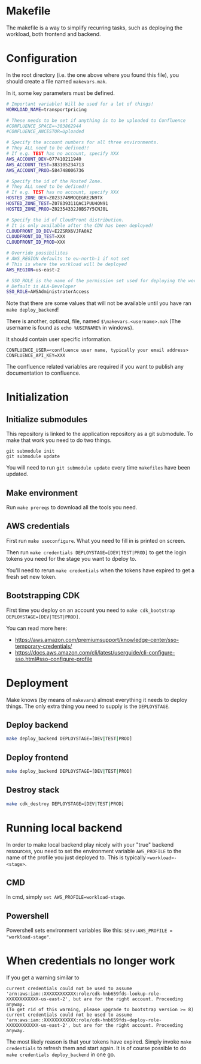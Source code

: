 # Makefile

The makefile is a way to simplify recurring tasks, such as deploying the workload, both frontend and backend.

# Configuration

In the root directory (i.e. the one above where you found this file), you should create a file named `makevars.mak`.

In it, some key parameters must be defined.
``` bash
# Important variable! Will be used for a lot of things!
WORKLOAD_NAME=transportpricing

# These needs to be set if anything is to be uploaded to Confluence
#CONFLUENCE_SPACE=~383862944
#CONFLUENCE_ANCESTOR=Uploaded

# Specify the account numbers for all three environments.
# They ALL need to be defined!!
# If e.g. TEST has no account, specify XXX
AWS_ACCOUNT_DEV=077410211940
AWS_ACCOUNT_TEST=383105234713
AWS_ACCOUNT_PROD=584748006736

# Specify the id of the Hosted Zone.
# They ALL need to be defined!!
# If e.g. TEST has no account, specify XXX
HOSTED_ZONE_DEV=Z0233749MOQEGRE2N9TX
HOSTED_ZONE_TEST=Z07839311QAC1PUU4ON91
HOSTED_ZONE_PROD=Z02354332J0BS7Y5CNJ0L

# Specify the id of CloudFront distribution.
# It is only available after the CDN has been deployed!
CLOUDFRONT_ID_DEV=E2ZSRX6VJFA0AZ
CLOUDFRONT_ID_TEST=XXX
CLOUDFRONT_ID_PROD=XXX

# Override possibilites
# AWS_REGION defaults to eu-north-1 if not set
# This is where the workload will be deployed
AWS_REGION=us-east-2

# SSO_ROLE is the name of the permission set used for deploying the workload.
# Default is ALA-Developer
SSO_ROLE=AWSAdministratorAccess
```

Note that there are some values that will not be available until you have ran `make deploy_backend`!

There is another, optional, file, named `$\makevars.<username>.mak` (The username is found as `echo %USERNAME%` in windows).

It should contain user specific information.
```
CONFLUENCE_USER=<confluence user name, typically your email address>
CONFLUENCE_API_KEY=XXX
```
The confluence related variables are required if you want to publish any documentation to confluence.

# Initialization

## Initialize submodules
This repository is linked to the application repository as a git submodule. To make that work you need to do two things.

```
git submodule init
git submodule update
```

You will need to run `git submodule update` every time `makefiles` have been updated.

## Make environment
Run `make prereqs` to download all the tools you need.

## AWS credentials

First run `make ssoconfigure`. What you need to fill in is printed on screen.

Then run `make credentials DEPLOYSTAGE=[DEV|TEST|PROD]` to get the login tokens you need for the stage you want to dpeloy to.

You'll need to rerun `make credentials` when the tokens have expired to get a fresh set new token.

## Bootstrapping CDK

First time you deploy on an account you need to `make cdk_bootstrap DEPLOYSTAGE=[DEV|TEST|PROD]`.

You can read more here:
* https://aws.amazon.com/premiumsupport/knowledge-center/sso-temporary-credentials/
* https://docs.aws.amazon.com/cli/latest/userguide/cli-configure-sso.html#sso-configure-profile


# Deployment

Make knows (by means of `makevars`) almost everything it needs to deploy things. The only extra thing you need to supply is the `DEPLOYSTAGE`.

## Deploy backend
``` bash
make deploy_backend DEPLOYSTAGE=[DEV|TEST|PROD]
```

## Deploy frontend
``` bash
make deploy_backend DEPLOYSTAGE=[DEV|TEST|PROD]
```

## Destroy stack
``` bash
make cdk_destroy DEPLOYSTAGE=[DEV|TEST|PROD]
```

# Running local backend

In order to make local backend play nicely with your "true" backend resources, you need to set the environment variable `AWS_PROFILE` to the name of the profile you just deployed to. This is typically `<workload>-<stage>`.

## CMD
In cmd, simply `set AWS_PROFILE=workload-stage`.

## Powershell

Powershell sets environment variables like this: `$Env:AWS_PROFILE = "workload-stage"`.

# When credentials no longer work

If you get a warning similar to
```
current credentials could not be used to assume 'arn:aws:iam::XXXXXXXXXXXX:role/cdk-hnb659fds-lookup-role-XXXXXXXXXXXX-us-east-2', but are for the right account. Proceeding anyway.
(To get rid of this warning, please upgrade to bootstrap version >= 8)
current credentials could not be used to assume 'arn:aws:iam::XXXXXXXXXXXX:role/cdk-hnb659fds-deploy-role-XXXXXXXXXXXX-us-east-2', but are for the right account. Proceeding anyway.
```
 The most likely reason is that your tokens have expired. Simply invoke `make credentials` to refresh them and start again. It is of course possible to do `make credentials deploy_backend` in one go.
